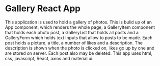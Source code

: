 # Gallery React App
This application is used to hold a gallery of photos. This is bulid up of an App component, which renders the whole page, a GalleryItem component that holds each
photo post, a GalleryList that holds all posts and a GalleryForm which holds text inputs that allow to posts to be made. Each post holds a picture, a title, 
a number of likes and a description. The description is shown when the photo is clicked on, likes go up by one and are stored on server. Each post also may be deleted. 
This app uses html, css, javascript, React, axios and material ui.
